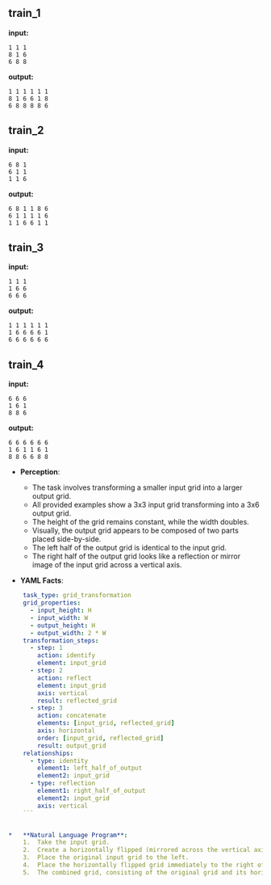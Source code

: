 
## train_1

**input:**
```
1 1 1
8 1 6
6 8 8
```


**output:**
```
1 1 1 1 1 1
8 1 6 6 1 8
6 8 8 8 8 6
```


## train_2

**input:**
```
6 8 1
6 1 1
1 1 6
```


**output:**
```
6 8 1 1 8 6
6 1 1 1 1 6
1 1 6 6 1 1
```


## train_3

**input:**
```
1 1 1
1 6 6
6 6 6
```


**output:**
```
1 1 1 1 1 1
1 6 6 6 6 1
6 6 6 6 6 6
```


## train_4

**input:**
```
6 6 6
1 6 1
8 8 6
```


**output:**
```
6 6 6 6 6 6
1 6 1 1 6 1
8 8 6 6 8 8
```

*   **Perception**:
    *   The task involves transforming a smaller input grid into a larger output grid.
    *   All provided examples show a 3x3 input grid transforming into a 3x6 output grid.
    *   The height of the grid remains constant, while the width doubles.
    *   Visually, the output grid appears to be composed of two parts placed side-by-side.
    *   The left half of the output grid is identical to the input grid.
    *   The right half of the output grid looks like a reflection or mirror image of the input grid across a vertical axis.

*   **YAML Facts**:
    
```yaml
    task_type: grid_transformation
    grid_properties:
      - input_height: H
      - input_width: W
      - output_height: H
      - output_width: 2 * W
    transformation_steps:
      - step: 1
        action: identify
        element: input_grid
      - step: 2
        action: reflect
        element: input_grid
        axis: vertical
        result: reflected_grid
      - step: 3
        action: concatenate
        elements: [input_grid, reflected_grid]
        axis: horizontal
        order: [input_grid, reflected_grid]
        result: output_grid
    relationships:
      - type: identity
        element1: left_half_of_output
        element2: input_grid
      - type: reflection
        element1: right_half_of_output
        element2: input_grid
        axis: vertical
    ```


*   **Natural Language Program**:
    1.  Take the input grid.
    2.  Create a horizontally flipped (mirrored across the vertical axis) version of the input grid.
    3.  Place the original input grid to the left.
    4.  Place the horizontally flipped grid immediately to the right of the original grid.
    5.  The combined grid, consisting of the original grid and its horizontal reflection concatenated side-by-side, forms the output grid.
